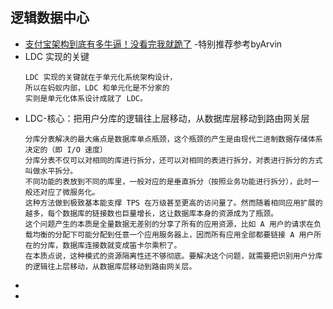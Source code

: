 ## 逻辑数据中心
- [支付宝架构到底有多牛逼！没看完我就跪了](https://blog.csdn.net/weixin_45932995/article/details/103419125) -特别推荐参考byArvin
- LDC 实现的关键
    ```
    LDC 实现的关键就在于单元化系统架构设计，
    所以在蚂蚁内部，LDC 和单元化是不分家的
    实则是单元化体系设计成就了 LDC。
    ```
- LDC-核心：把用户分库的逻辑往上层移动，从数据库层移动到路由网关层
    ```
    分库分表解决的最大痛点是数据库单点瓶颈，这个瓶颈的产生是由现代二进制数据存储体系决定的（即 I/O 速度）
    分库分表不仅可以对相同的库进行拆分，还可以对相同的表进行拆分，对表进行拆分的方式叫做水平拆分。
    不同功能的表放到不同的库里，一般对应的是垂直拆分（按照业务功能进行拆分），此时一般还对应了微服务化。
    这种方法做到极致基本能支撑 TPS 在万级甚至更高的访问量了。然而随着相同应用扩展的越多，每个数据库的链接数也巨量增长，这让数据库本身的资源成为了瓶颈。  
    这个问题产生的本质是全量数据无差别的分享了所有的应用资源，比如 A 用户的请求在负载均衡的分配下可能分配到任意一个应用服务器上，因而所有应用全部都要链接 A 用户所在的分库，数据库连接数就变成笛卡尔乘积了。
    在本质点说，这种模式的资源隔离性还不够彻底。要解决这个问题，就需要把识别用户分库的逻辑往上层移动，从数据库层移动到路由网关层。
    ```
- []()
- []()